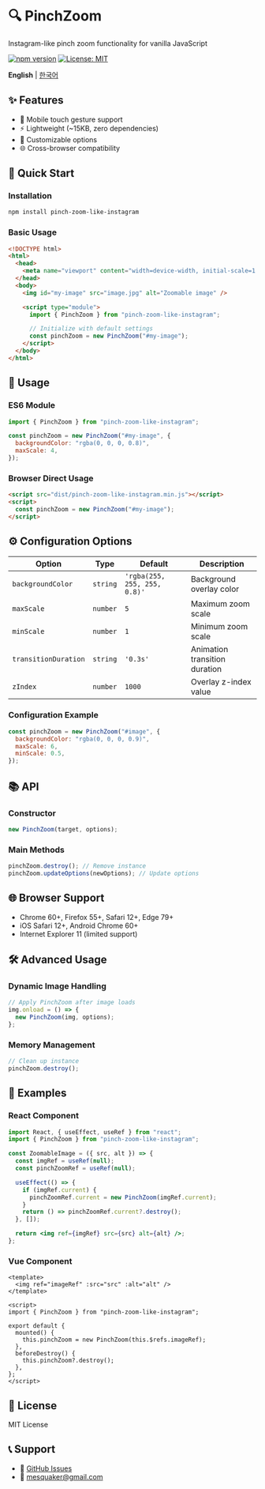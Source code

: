 # 🔍 PinchZoom

Instagram-like pinch zoom functionality for vanilla JavaScript

[![npm version](https://badge.fury.io/js/pinch-zoom-like-instagram.svg)](https://badge.fury.io/js/pinch-zoom-like-instagram)
[![License: MIT](https://img.shields.io/badge/License-MIT-yellow.svg)](https://opensource.org/licenses/MIT)

**English** | [한국어](README.ko.md)

## ✨ Features

- 📱 Mobile touch gesture support
- ⚡ Lightweight (~15KB, zero dependencies)
- 🎨 Customizable options
- 🌐 Cross-browser compatibility

## 🚀 Quick Start

### Installation

```bash
npm install pinch-zoom-like-instagram
```

### Basic Usage

```html
<!DOCTYPE html>
<html>
  <head>
    <meta name="viewport" content="width=device-width, initial-scale=1.0" />
  </head>
  <body>
    <img id="my-image" src="image.jpg" alt="Zoomable image" />

    <script type="module">
      import { PinchZoom } from "pinch-zoom-like-instagram";

      // Initialize with default settings
      const pinchZoom = new PinchZoom("#my-image");
    </script>
  </body>
</html>
```

## 📖 Usage

### ES6 Module

```javascript
import { PinchZoom } from "pinch-zoom-like-instagram";

const pinchZoom = new PinchZoom("#my-image", {
  backgroundColor: "rgba(0, 0, 0, 0.8)",
  maxScale: 4,
});
```

### Browser Direct Usage

```html
<script src="dist/pinch-zoom-like-instagram.min.js"></script>
<script>
  const pinchZoom = new PinchZoom("#my-image");
</script>
```

## ⚙️ Configuration Options

| Option               | Type     | Default                      | Description                   |
| -------------------- | -------- | ---------------------------- | ----------------------------- |
| `backgroundColor`    | `string` | `'rgba(255, 255, 255, 0.8)'` | Background overlay color      |
| `maxScale`           | `number` | `5`                          | Maximum zoom scale            |
| `minScale`           | `number` | `1`                          | Minimum zoom scale            |
| `transitionDuration` | `string` | `'0.3s'`                     | Animation transition duration |
| `zIndex`             | `number` | `1000`                       | Overlay z-index value         |

### Configuration Example

```javascript
const pinchZoom = new PinchZoom("#image", {
  backgroundColor: "rgba(0, 0, 0, 0.9)",
  maxScale: 6,
  minScale: 0.5,
});
```

## 📚 API

### Constructor

```javascript
new PinchZoom(target, options);
```

### Main Methods

```javascript
pinchZoom.destroy(); // Remove instance
pinchZoom.updateOptions(newOptions); // Update options
```

## 🌐 Browser Support

- Chrome 60+, Firefox 55+, Safari 12+, Edge 79+
- iOS Safari 12+, Android Chrome 60+
- Internet Explorer 11 (limited support)

## 🛠️ Advanced Usage

### Dynamic Image Handling

```javascript
// Apply PinchZoom after image loads
img.onload = () => {
  new PinchZoom(img, options);
};
```

### Memory Management

```javascript
// Clean up instance
pinchZoom.destroy();
```

## 📝 Examples

### React Component

```jsx
import React, { useEffect, useRef } from "react";
import { PinchZoom } from "pinch-zoom-like-instagram";

const ZoomableImage = ({ src, alt }) => {
  const imgRef = useRef(null);
  const pinchZoomRef = useRef(null);

  useEffect(() => {
    if (imgRef.current) {
      pinchZoomRef.current = new PinchZoom(imgRef.current);
    }
    return () => pinchZoomRef.current?.destroy();
  }, []);

  return <img ref={imgRef} src={src} alt={alt} />;
};
```

### Vue Component

```vue
<template>
  <img ref="imageRef" :src="src" :alt="alt" />
</template>

<script>
import { PinchZoom } from "pinch-zoom-like-instagram";

export default {
  mounted() {
    this.pinchZoom = new PinchZoom(this.$refs.imageRef);
  },
  beforeDestroy() {
    this.pinchZoom?.destroy();
  },
};
</script>
```

## 📄 License

MIT License

## 📞 Support

- 🐛 [GitHub Issues](https://github.com/rnrydnd/pinch-to-zoom-like-instagram/issues)
- 📧 mesquaker@gmail.com

